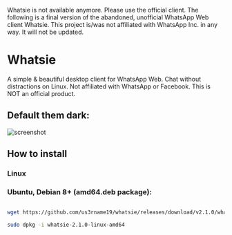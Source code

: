 
Whatsie is not available anymore. Please use the official client. The following is a final version of the abandoned, 
unofficial WhatsApp Web client Whatsie. This project is/was not affiliated with WhatsApp Inc. in any way. It will not 
be updated.

# Whatsie

A simple & beautiful desktop client for WhatsApp Web. Chat without distractions on Linux. Not affiliated with WhatsApp or Facebook. This is NOT an official product.

## Default them dark:

![screenshot](https://user-images.githubusercontent.com/43719011/51189716-52357000-192c-11e9-885e-533b91cc08d3.png)


## How to install

### Linux
### Ubuntu, Debian 8+ (amd64.deb package):

```bash

wget https://github.com/us3rname19/whatsie/releases/download/v2.1.0/whatsie-2.1.0-linux-amd64.deb

sudo dpkg -i whatsie-2.1.0-linux-amd64

```

